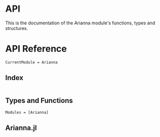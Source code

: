 # API

This is the documentation of the Arianna module's functions, types and structures.

# API Reference

```@meta
CurrentModule = Arianna
```

## Index

```@index
```

## Types and Functions

```@autodocs
Modules = [Arianna]
```

## Arianna.jl
```@autodocs